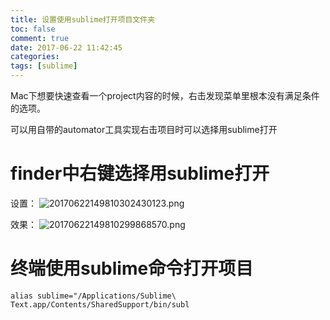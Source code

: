 ```yaml
---
title: 设置使用sublime打开项目文件夹
toc: false
comment: true
date: 2017-06-22 11:42:45
categories: 
tags: [sublime]
---
```






Mac下想要快速查看一个project内容的时候，右击发现菜单里根本没有满足条件的选项。

可以用自带的automator工具实现右击项目时可以选择用sublime打开

<!--more-->
# finder中右键选择用sublime打开

设置：
![20170622149810302430123.png](http://o9xbyqajf.bkt.clouddn.com/20170622149810302430123.png)

效果：
![20170622149810299868570.png](http://o9xbyqajf.bkt.clouddn.com/20170622149810299868570.png)


# 终端使用sublime命令打开项目

```
alias sublime="/Applications/Sublime\ Text.app/Contents/SharedSupport/bin/subl
```